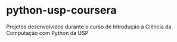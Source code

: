 # python-usp-coursera
Projetos desenvolvidos durante o curso de Introdução à Ciência da Computação com Python da USP
